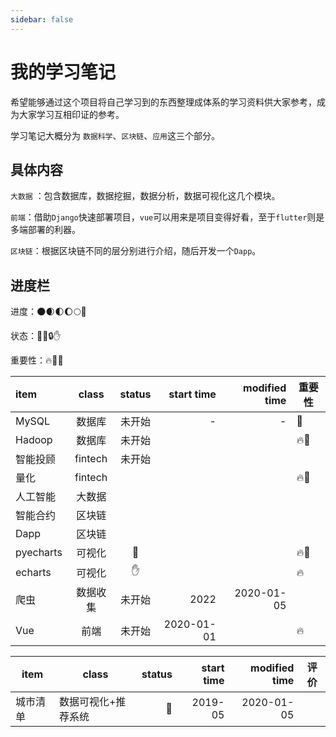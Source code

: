 ```yaml
---
sidebar: false
---
```

# 我的学习笔记

希望能够通过这个项目将自己学习到的东西整理成体系的学习资料供大家参考，成为大家学习互相印证的参考。

学习笔记大概分为 `数据科学`、`区块链`、`应用`这三个部分。

## 具体内容

`大数据` ：包含数据库，数据挖掘，数据分析，数据可视化这几个模块。

`前端`：借助`Django`快速部署项目，`vue`可以用来是项目变得好看，至于`flutter`则是多端部署的利器。

`区块链`：根据区块链不同的层分别进行介绍，随后开发一个`Dapp`。

## 进度栏

进度：🌑🌒🌓🌔🌕🌝

状态：🚗🚀🔒✋

重要性：🔥🌈🎈


| item      | class |  status | start time|modified time|重要性|
| :-------- | :------: | :----: | --: |-:|---|
|MySQL|数据库|未开始|-|-|🎈|
|Hadoop|数据库|未开始|     |  |🔥🎈|
|智能投顾|fintech|未开始|     |  ||
|量化|fintech|        |     |  |🔥🎈|
|人工智能|大数据|        |     |  ||
|      智能合约     |区块链|        ||     |  |
|    Dapp       |区块链|        |   |  |  |
|pyecharts|可视化| 🚥 |     |  |🔥🎈|
|echarts|可视化|    ✋    |     |  |🔥|
|爬虫|数据收集|未开始|2022|2020-01-05|   |
|Vue|前端|未开始|2020-01-01|  |🔥|


| item      | class |  status | start time|modified time|评价|
| --------- | -------- | -----: | --: |--:| --------- |
|城市清单|数据可视化+推荐系统|    🚗    | 2019-05    | 2020-01-05 ||
